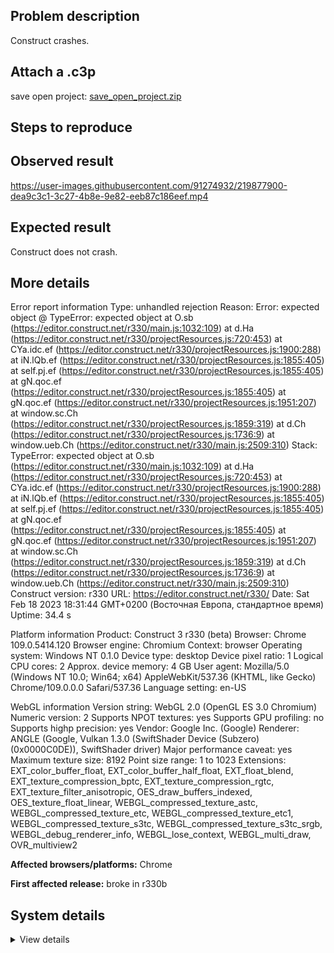 ## Problem description

Construct crashes.

## Attach a .c3p

save open project: [save_open_project.zip](https://github.com/WilsonPercival/WilsonPercival/files/10774759/save_open_project.zip)

## Steps to reproduce



## Observed result

https://user-images.githubusercontent.com/91274932/219877900-dea9c3c1-3c27-4b8e-9e82-eeb87c186eef.mp4

## Expected result

Construct does not crash.

## More details

Error report information
Type: unhandled rejection
Reason: Error: expected object @ TypeError: expected object at O.sb (https://editor.construct.net/r330/main.js:1032:109) at d.Ha (https://editor.construct.net/r330/projectResources.js:720:453) at CYa.idc.ef (https://editor.construct.net/r330/projectResources.js:1900:288) at iN.lQb.ef (https://editor.construct.net/r330/projectResources.js:1855:405) at self.pj.ef (https://editor.construct.net/r330/projectResources.js:1855:405) at gN.qoc.ef (https://editor.construct.net/r330/projectResources.js:1855:405) at gN.qoc.ef (https://editor.construct.net/r330/projectResources.js:1951:207) at window.sc.Ch (https://editor.construct.net/r330/projectResources.js:1859:319) at d.Ch (https://editor.construct.net/r330/projectResources.js:1736:9) at window.ueb.Ch (https://editor.construct.net/r330/main.js:2509:310)
Stack: TypeError: expected object at O.sb (https://editor.construct.net/r330/main.js:1032:109) at d.Ha (https://editor.construct.net/r330/projectResources.js:720:453) at CYa.idc.ef (https://editor.construct.net/r330/projectResources.js:1900:288) at iN.lQb.ef (https://editor.construct.net/r330/projectResources.js:1855:405) at self.pj.ef (https://editor.construct.net/r330/projectResources.js:1855:405) at gN.qoc.ef (https://editor.construct.net/r330/projectResources.js:1855:405) at gN.qoc.ef (https://editor.construct.net/r330/projectResources.js:1951:207) at window.sc.Ch (https://editor.construct.net/r330/projectResources.js:1859:319) at d.Ch (https://editor.construct.net/r330/projectResources.js:1736:9) at window.ueb.Ch (https://editor.construct.net/r330/main.js:2509:310)
Construct version: r330
URL: https://editor.construct.net/r330/
Date: Sat Feb 18 2023 18:31:44 GMT+0200 (Восточная Европа, стандартное время)
Uptime: 34.4 s

Platform information
Product: Construct 3 r330 (beta)
Browser: Chrome 109.0.5414.120
Browser engine: Chromium
Context: browser
Operating system: Windows NT 0.1.0
Device type: desktop
Device pixel ratio: 1
Logical CPU cores: 2
Approx. device memory: 4 GB
User agent: Mozilla/5.0 (Windows NT 10.0; Win64; x64) AppleWebKit/537.36 (KHTML, like Gecko) Chrome/109.0.0.0 Safari/537.36
Language setting: en-US

WebGL information
Version string: WebGL 2.0 (OpenGL ES 3.0 Chromium)
Numeric version: 2
Supports NPOT textures: yes
Supports GPU profiling: no
Supports highp precision: yes
Vendor: Google Inc. (Google)
Renderer: ANGLE (Google, Vulkan 1.3.0 (SwiftShader Device (Subzero) (0x0000C0DE)), SwiftShader driver)
Major performance caveat: yes
Maximum texture size: 8192
Point size range: 1 to 1023
Extensions: EXT_color_buffer_float, EXT_color_buffer_half_float, EXT_float_blend, EXT_texture_compression_bptc, EXT_texture_compression_rgtc, EXT_texture_filter_anisotropic, OES_draw_buffers_indexed, OES_texture_float_linear, WEBGL_compressed_texture_astc, WEBGL_compressed_texture_etc, WEBGL_compressed_texture_etc1, WEBGL_compressed_texture_s3tc, WEBGL_compressed_texture_s3tc_srgb, WEBGL_debug_renderer_info, WEBGL_lose_context, WEBGL_multi_draw, OVR_multiview2

**Affected browsers/platforms:** Chrome

**First affected release:** broke in r330b

## System details

<details><summary>View details</summary>

Platform information
Product: Construct 3 r330 (beta)
Browser: Chrome 109.0.5414.120
Browser engine: Chromium
Context: browser
Operating system: Windows NT 0.1.0
Device type: desktop
Device pixel ratio: 1
Logical CPU cores: 2
Approx. device memory: 4 GB
User agent: Mozilla/5.0 (Windows NT 10.0; Win64; x64) AppleWebKit/537.36 (KHTML, like Gecko) Chrome/109.0.0.0 Safari/537.36
Language setting: en-US

Local storage
Storage quota (approx): 59 gb
Storage usage (approx): 193 mb (0.3%)
Persistant storage: No

Browser support notes
This list contains missing features that are not required, but could improve performance or user experience if supported.

UI effects are disabled in settings.
WebGL indicates a major performance caveat. It is probably using software rendering.
WebGL information
Version string: WebGL 2.0 (OpenGL ES 3.0 Chromium)
Numeric version: 2
Supports NPOT textures: yes
Supports GPU profiling: no
Supports highp precision: yes
Vendor: Google Inc. (Google)
Renderer: ANGLE (Google, Vulkan 1.3.0 (SwiftShader Device (Subzero) (0x0000C0DE)), SwiftShader driver)
Major performance caveat: yes
Maximum texture size: 8192
Point size range: 1 to 1023
Extensions:

EXT_color_buffer_float
EXT_color_buffer_half_float
EXT_float_blend
EXT_texture_compression_bptc
EXT_texture_compression_rgtc
EXT_texture_filter_anisotropic
OES_draw_buffers_indexed
OES_texture_float_linear
WEBGL_compressed_texture_astc
WEBGL_compressed_texture_etc
WEBGL_compressed_texture_etc1
WEBGL_compressed_texture_s3tc
WEBGL_compressed_texture_s3tc_srgb
WEBGL_debug_renderer_info
WEBGL_lose_context
WEBGL_multi_draw
OVR_multiview2
Audio information
System sample rate: 48000 Hz
Output channels: 2
Output interpretation: speakers
Supported decode formats:

WebM Opus (audio/webm; codecs=opus)
Ogg Opus (audio/ogg; codecs=opus)
WebM Vorbis (audio/webm; codecs=vorbis)
Ogg Vorbis (audio/ogg; codecs=vorbis)
MPEG-4 AAC (audio/mp4; codecs=mp4a.40.5)
MP3 (audio/mpeg)
FLAC (audio/flac)
PCM WAV (audio/wav; codecs=1)
Supported encode formats:

WebM Opus (audio/webm; codecs=opus)
Video information
Supported decode formats:

WebM AV1 (video/webm; codecs=av01.0.00M.08)
MP4 AV1 (video/mp4; codecs=av01.0.00M.08)
WebM VP9 (video/webm; codecs=vp9)
WebM VP8 (video/webm; codecs=vp8)
Ogg Theora (video/ogg; codecs=theora)
H.264 (video/mp4; codecs=avc1.42E01E)
Supported encode formats:

WebM VP9 (video/webm; codecs=vp9)
WebM VP8 (video/webm; codecs=vp8)

</details>
